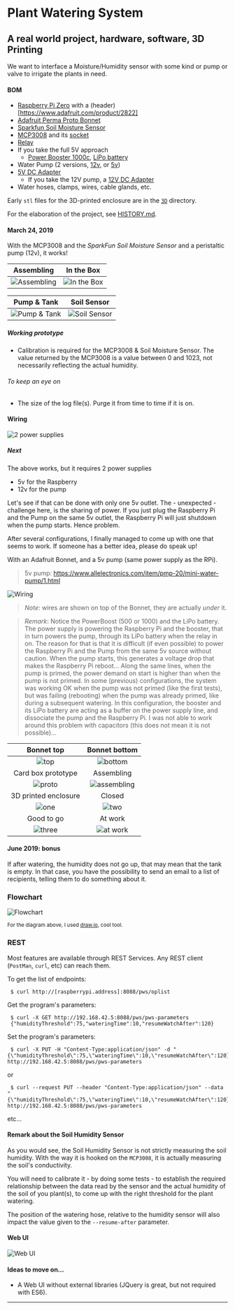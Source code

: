 # Plant Watering System
## A real world project, hardware, software, 3D Printing

We want to interface a Moisture/Humidity sensor with
some kind or pump or valve to irrigate the plants in need.

#### BOM
- [Raspberry Pi Zero](https://www.adafruit.com/product/3400) with a (header)[https://www.adafruit.com/product/2822]
- [Adafruit Perma Proto Bonnet](https://www.adafruit.com/product/3203)
- [Sparkfun Soil Moisture Sensor](https://www.sparkfun.com/products/13322)
- [MCP3008](https://www.adafruit.com/product/856) and its [socket](https://www.adafruit.com/product/2203)
- [Relay](https://www.amazon.com/WINGONEER-KY-019-Channel-Module-arduino/dp/B06XHJ2PBJ/ref=sr_1_8?keywords=relay+board&qid=1561387608&s=gateway&sr=8-8)
- If you take the full 5V approach
    - [Power Booster 1000c](https://www.adafruit.com/product/2465), [LiPo battery](https://www.adafruit.com/product/1781)
- Water Pump (2 versions, [12v](https://www.adafruit.com/product/1150), or [5v](https://www.allelectronics.com/item/pmp-20/mini-water-pump/1.html))
- [5V DC Adapter](https://www.adafruit.com/product/276)
    - If you take the 12V pump, a [12V DC Adapter](https://www.adafruit.com/product/798)
- Water hoses, clamps, wires, cable glands, etc.

Early `stl` files for the 3D-printed enclosure are in the [`3D`](./3D) directory.

<!--TODO Add a switch on the LiPo battery?-->

For the elaboration of the project, see [HISTORY.md](./HISTORY.md).

#### March 24, 2019
With the MCP3008 and the _SparkFun Soil Moisture Sensor_ and a peristaltic pump (12v), it works!

| Assembling | In the Box |
|:----------:|:----------:|
| ![Assembling](./docimg/mcp3008.version.jpg) | ![In the Box](./docimg/mcp3008.in.the.box.jpg) |
 
| Pump & Tank | Soil Sensor |
|:-----------:|:-----------:|
| ![Pump & Tank](./docimg/pump.and.tank.jpg) | ![Soil Sensor](./docimg/soil.sensor.jpg) | 

##### Working prototype
- Calibration is required for the MCP3008 & Soil Moisture Sensor. The value returned by the MCP3008 is a value between
0 and 1023, not necessarily reflecting the actual humidity.

###### To keep an eye on
- The size of the log file(s). Purge it from time to time if it is on.

#### Wiring
![2 power supplies](./SparkFunSoilMoisture_bb.png)

##### Next
The above works, but it requires 2 power supplies
- 5v for the Raspberry
- 12v for the pump

Let's see if that can be done with only one 5v outlet. The - unexpected - challenge here, is the sharing of power.
If you just plug the Raspberry Pi and the Pump on the same 5v outlet, the Raspberry Pi will
just shutdown when the pump starts. Hence problem.

After several configurations, I finally managed to come up with one that seems to work.
If someone has a better idea, please do speak up! 

With an Adafruit Bonnet, and a 5v pump (same power supply as the RPi).

> 5v pump: <https://www.allelectronics.com/item/pmp-20/mini-water-pump/1.html>

![Wiring](./SparkFun.Bonnet_bb.png)

> _Note_: wires are shown on top of the Bonnet, they are actually _under_ it.

> _Remark_: Notice the PowerBoost (500 or 1000) and the LiPo battery.
> The power supply is powering the Raspberry Pi and the booster, that in turn powers the pump, through its LiPo battery when the relay in on.
> The reason for that is that it is difficult (if even possible) to power the Raspberry Pi and the Pump from the same 5v source without caution. 
> When the pump starts, this generates a voltage drop that makes the Raspberry Pi reboot...
> Along the same lines, when the pump is primed, the power demand on start is higher than when the pump is not primed. In some (previous) configurations,
> the system was working OK when the pump was not primed (like the first tests), but was failing (rebooting) when the pump was already primed, 
> like during a subsequent watering.
> In this configuration, the booster and its LiPo battery are acting as a buffer on the power supply line, and dissociate the pump and the Raspberry Pi.
> I was not able to work around this problem with capacitors (this does not mean it is not possible)...

| Bonnet top | Bonnet bottom |
|:----------:|:-------------:|
| ![top](./docimg/bonnet.top.jpg) | ![bottom](./docimg/bonnet.bottom.jpg) |
| Card box prototype | Assembling |
| ![proto](./docimg/card.box.jpg) | ![assembling](./docimg/assembling.jpg) |
| 3D printed enclosure | Closed | 
| ![one](./docimg/in.the.box.00.jpg) | ![two](./docimg/in.the.box.01.jpg) |
| Good to go | At work | 
| ![three](./docimg/in.the.box.02.jpg) | ![at work](./docimg/at.work.jpg) | 

#### June 2019: bonus
If after watering, the humidity does not go up, that may mean that the tank is empty.
In that case, you have the possibility to send an email to a list of recipients, telling them to do something about it. 

### Flowchart

![Flowchart](./docimg/PWS.flowchart.svg)

<small>For the diagram above, I used [draw.io](https://www.draw.io/), cool tool.</small>

### REST
Most features are available through REST Services.
Any REST client (`PostMan`, `curl`, etc) can reach them.

To get the list of endpoints:
```
 $ curl http://[raspberrypi.address]:8088/pws/oplist
```
Get the program's parameters:
```
 $ curl -X GET http://192.168.42.5:8088/pws/pws-parameters
 {"humidityThreshold":75,"wateringTime":10,"resumeWatchAfter":120}
```

Set the program's parameters:
```
 $ curl -X PUT -H "Content-Type:application/json" -d "{\"humidityThreshold\":75,\"wateringTime\":10,\"resumeWatchAfter\":120}" http://192.168.42.5:8088/pws/pws-parameters 
```
or
```
 $ curl --request PUT --header "Content-Type:application/json" --data "{\"humidityThreshold\":75,\"wateringTime\":10,\"resumeWatchAfter\":120}" http://192.168.42.5:8088/pws/pws-parameters 
```
etc...

#### Remark about the Soil Humidity Sensor
As you would see, the Soil Humidity Sensor is not strictly measuring the soil humidity.
With the way it is hooked on the `MCP3008`, it is actually measuring the soil's conductivity.

You will need to calibrate it - by doing some tests - to establish the required relationship
between the data read by the sensor and the actual humidity of the soil of you plant(s), to come
up with the right threshold for the plant watering.

The position of the watering hose, relative to the humidity sensor will also impact the
value given to the `--resume-after` parameter. 

#### Web UI
![Web UI](./docimg/webindex.png)

#### Ideas to move on...
- A Web UI without external libraries (JQuery is great, but not required with ES6).

---
